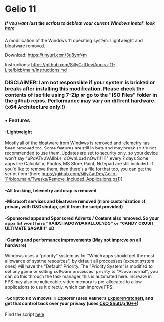 # Gelio 11
##### If you want just the scripts to debloat your current Windows install, look [here]()
A modification of the Windows 11 operating system. Lightweight and bloatware removed.

Download: https://tinyurl.com/3u8ynf4m

Instructions: https://github.com/SillyCatDev/Aurora-11-Lite/blob/main/Instructions.md

### DISCLAIMER: I am not responsible if your system is bricked or breaks after installing this modification. Please check the contents of iso file using 7-Zip or go to the "ISO Files" folder in the github repos. Performance may vary on diffrent hardware. (x64 Architecture only!!)

### • Features
#### -Lightweight
Mostly all of the bloatware from Windows is removed and telemetry has been removed too. Some features are still in beta and may break so it's not recommended to use them. Updates are set to security only, so your device won't say "uPdATe aVAlIbLe, dOwnLoad nOw!1!1!!1" every 2 days
Some apps like Calculator, Photos, MS Store, Paint, Notepad are still included.
If you'd like to remove them, then there's a file for that too, you can get the script from ![here(https://github.com/SillyCatDev/Gelio-11/blob/main/Tweaks/Remove_Included_Applications.ps1)]

#### -All tracking, telemetry and crap is removed

#### -Microsoft services and bloatware removed (more customization of privacy with O&O shutup, get it from the script provided)

#### -Sponsored apps and Sponsored Adverts / Content also removed. So your apps list wont have "RAIDSHADOWDARKLEGENDS" or "CANDY CRUSH ULTIMATE SAGA!!!!" xD

#### -Gaming and performance improvements (May not improve on all hardware)
Windows uses a "priority" system as for "Which apps should get the most allowance of systme resources", by default all proccesses (except system ones) will have the "Default" Priority. The "Priority System" is modified to set any game or editing software processes' priority to "Above normal", you can do this through the task manager, this is automated here. Increase in FPS may also be noticeable, video memory is pre-allocated to allow applications to use it directly, which can improve FPS.

#### -Script to fix Windows 11 Explorer (uses Valinet's [ExplorerPatcher](https://github.com/valinet/ExplorerPatcher/)), and get that control back over your privacy (uses [O&O ShutUp 10++](https://www.oo-software.com/en/shutup10.))

Find the script [here](https://github.com/SillyCatDev/Gelio-11/blob/main/Tweaks/Loq_Tweaks.ps1)
